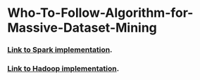 # Who-To-Follow-Algorithm-for-Massive-Dataset-Mining


### [Link to Spark implementation](https://github.com/bemova/Who-To-Follow-Algorithm-for-Massive-Dataset-Mining/tree/master/spark-src). ###


### [Link to Hadoop implementation](https://github.com/bemova/Who-To-Follow-Algorithm-for-Massive-Dataset-Mining/tree/master/src). ###
